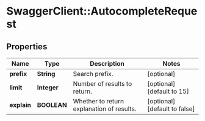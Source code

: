 # SwaggerClient::AutocompleteRequest

## Properties
Name | Type | Description | Notes
------------ | ------------- | ------------- | -------------
**prefix** | **String** | Search prefix. | [optional] 
**limit** | **Integer** | Number of results to return. | [optional] [default to 15]
**explain** | **BOOLEAN** | Whether to return explanation of results. | [optional] [default to false]


